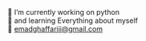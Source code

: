 🔭 I’m currently working on python <br />
🌱 and learning Everything about myself <br />
:envelope_with_arrow:	emadghaffariii@gmail.com

